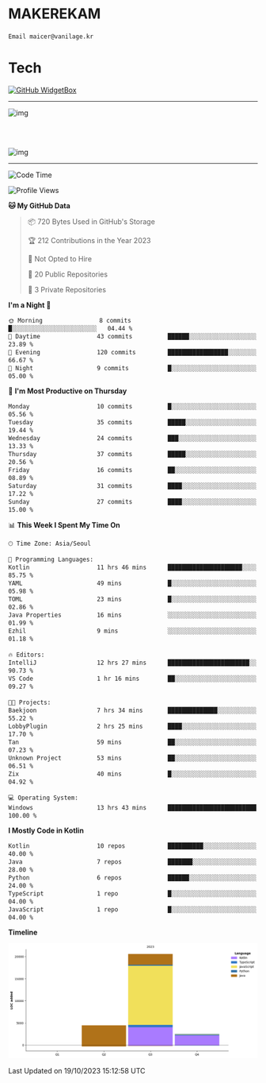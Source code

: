# MAKEREKAM

`Email maicer@vanilage.kr`

# Tech

[![GitHub WidgetBox](https://github-widgetbox.vercel.app/api/skills?languages=python,js,ts,c,cpp,cs,java,kotlin,bash,md,html,css,xml,yaml,swift,powershell,json,R,SQL&tools=git,npm,gradle,nodejs,vercel,nginx&includeNames=true&theme=darkmode)](https://github.com/Jurredr/github-widgetbox)

---

![img](https://github-readme-stats.vercel.app/api/top-langs/?username=MAKEREKAM&layout=compact&theme=gruvbox)

<br>
<br>

![img](https://github-readme-stats.vercel.app/api/?username=MAKEREKAM&layout=compact&theme=gruvbox)

---

<!--START_SECTION:waka-->
![Code Time](http://img.shields.io/badge/Code%20Time-40%20hrs%203%20mins-blue)

![Profile Views](http://img.shields.io/badge/Profile%20Views-1-blue)

**🐱 My GitHub Data** 

> 📦 720 Bytes Used in GitHub's Storage 
 > 
> 🏆 212 Contributions in the Year 2023
 > 
> 🚫 Not Opted to Hire
 > 
> 📜 20 Public Repositories 
 > 
> 🔑 3 Private Repositories 
 > 
**I'm a Night 🦉** 

```text
🌞 Morning                8 commits           █░░░░░░░░░░░░░░░░░░░░░░░░   04.44 % 
🌆 Daytime                43 commits          ██████░░░░░░░░░░░░░░░░░░░   23.89 % 
🌃 Evening                120 commits         █████████████████░░░░░░░░   66.67 % 
🌙 Night                  9 commits           █░░░░░░░░░░░░░░░░░░░░░░░░   05.00 % 
```
📅 **I'm Most Productive on Thursday** 

```text
Monday                   10 commits          █░░░░░░░░░░░░░░░░░░░░░░░░   05.56 % 
Tuesday                  35 commits          █████░░░░░░░░░░░░░░░░░░░░   19.44 % 
Wednesday                24 commits          ███░░░░░░░░░░░░░░░░░░░░░░   13.33 % 
Thursday                 37 commits          █████░░░░░░░░░░░░░░░░░░░░   20.56 % 
Friday                   16 commits          ██░░░░░░░░░░░░░░░░░░░░░░░   08.89 % 
Saturday                 31 commits          ████░░░░░░░░░░░░░░░░░░░░░   17.22 % 
Sunday                   27 commits          ████░░░░░░░░░░░░░░░░░░░░░   15.00 % 
```


📊 **This Week I Spent My Time On** 

```text
🕑︎ Time Zone: Asia/Seoul

💬 Programming Languages: 
Kotlin                   11 hrs 46 mins      █████████████████████░░░░   85.75 % 
YAML                     49 mins             █░░░░░░░░░░░░░░░░░░░░░░░░   05.98 % 
TOML                     23 mins             █░░░░░░░░░░░░░░░░░░░░░░░░   02.86 % 
Java Properties          16 mins             ░░░░░░░░░░░░░░░░░░░░░░░░░   01.99 % 
Ezhil                    9 mins              ░░░░░░░░░░░░░░░░░░░░░░░░░   01.18 % 

🔥 Editors: 
IntelliJ                 12 hrs 27 mins      ███████████████████████░░   90.73 % 
VS Code                  1 hr 16 mins        ██░░░░░░░░░░░░░░░░░░░░░░░   09.27 % 

🐱‍💻 Projects: 
Baekjoon                 7 hrs 34 mins       ██████████████░░░░░░░░░░░   55.22 % 
LobbyPlugin              2 hrs 25 mins       ████░░░░░░░░░░░░░░░░░░░░░   17.70 % 
Tan                      59 mins             ██░░░░░░░░░░░░░░░░░░░░░░░   07.23 % 
Unknown Project          53 mins             ██░░░░░░░░░░░░░░░░░░░░░░░   06.51 % 
Zix                      40 mins             █░░░░░░░░░░░░░░░░░░░░░░░░   04.92 % 

💻 Operating System: 
Windows                  13 hrs 43 mins      █████████████████████████   100.00 % 
```

**I Mostly Code in Kotlin** 

```text
Kotlin                   10 repos            ██████████░░░░░░░░░░░░░░░   40.00 % 
Java                     7 repos             ███████░░░░░░░░░░░░░░░░░░   28.00 % 
Python                   6 repos             ██████░░░░░░░░░░░░░░░░░░░   24.00 % 
TypeScript               1 repo              █░░░░░░░░░░░░░░░░░░░░░░░░   04.00 % 
JavaScript               1 repo              █░░░░░░░░░░░░░░░░░░░░░░░░   04.00 % 
```



**Timeline**

![Lines of Code chart](https://raw.githubusercontent.com/MAKEREKAM/MAKEREKAM/main/assets/bar_graph.png)


 Last Updated on 19/10/2023 15:12:58 UTC
<!--END_SECTION:waka-->
